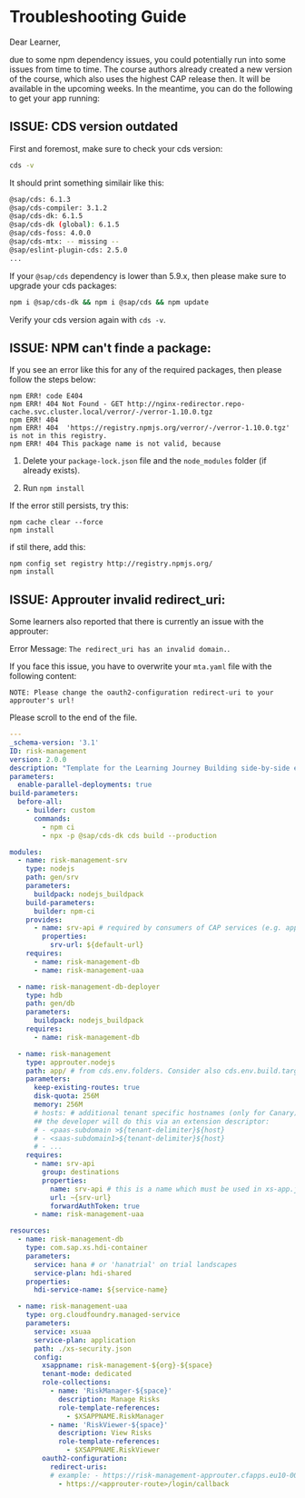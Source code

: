 # Troubleshooting Guide

Dear Learner,

due to some npm dependency issues, you could potentially run into some issues from time to time.
The course authors already created a new version of the course, which also uses the highest CAP release then. It will be available in the upcoming weeks. In the meantime, you can do the following to get your app running:

## ISSUE: CDS version outdated

First and foremost, make sure to check your cds version:

```bash
cds -v
```

It should print something similair like this:
```bash
@sap/cds: 6.1.3
@sap/cds-compiler: 3.1.2
@sap/cds-dk: 6.1.5
@sap/cds-dk (global): 6.1.5
@sap/cds-foss: 4.0.0
@sap/cds-mtx: -- missing --
@sap/eslint-plugin-cds: 2.5.0
...
```

If your ```@sap/cds``` dependency is lower than 5.9.x, then please make sure to upgrade your cds packages:

```bash
npm i @sap/cds-dk && npm i @sap/cds && npm update
```

Verify your cds version again with ```cds -v```.

## ISSUE: NPM can't finde a package:

If you see an error like this for any of the required packages, then please follow the steps below:

```
npm ERR! code E404
npm ERR! 404 Not Found - GET http://nginx-redirector.repo-cache.svc.cluster.local/verror/-/verror-1.10.0.tgz
npm ERR! 404 
npm ERR! 404  'https://registry.npmjs.org/verror/-/verror-1.10.0.tgz' is not in this registry.
npm ERR! 404 This package name is not valid, because 
```

1. Delete your `package-lock.json` file and the `node_modules` folder (if already exists).

2. Run `npm install`

If the error still persists, try this:

```
npm cache clear --force
npm install
```

if stil there, add this:

```
npm config set registry http://registry.npmjs.org/
npm install
```

## ISSUE: Approuter invalid redirect_uri:

Some learners also reported that there is currently an issue with the approuter: 

Error Message:  ```The redirect_uri has an invalid domain.```.

If you face this issue, you have to overwrite your ```mta.yaml``` file with the following content:

```NOTE: Please change the oauth2-configuration redirect-uri to your approuter's url!```

Please scroll to the end of the file.

```yaml
---
_schema-version: '3.1'
ID: risk-management
version: 2.0.0
description: "Template for the Learning Journey Building side-by-side extensions on SAP BTP"
parameters:
  enable-parallel-deployments: true
build-parameters:
  before-all:
    - builder: custom
      commands:
        - npm ci
        - npx -p @sap/cds-dk cds build --production

modules:
  - name: risk-management-srv
    type: nodejs
    path: gen/srv
    parameters:
      buildpack: nodejs_buildpack
    build-parameters:
      builder: npm-ci
    provides:
      - name: srv-api # required by consumers of CAP services (e.g. approuter)
        properties:
          srv-url: ${default-url}
    requires:
      - name: risk-management-db
      - name: risk-management-uaa

  - name: risk-management-db-deployer
    type: hdb
    path: gen/db
    parameters:
      buildpack: nodejs_buildpack
    requires:
      - name: risk-management-db

  - name: risk-management
    type: approuter.nodejs
    path: app/ # from cds.env.folders. Consider also cds.env.build.target --> gen/app
    parameters:
      keep-existing-routes: true
      disk-quota: 256M
      memory: 256M
      # hosts: # additional tenant specific hostnames (only for Canary)
      ## the developer will do this via an extension descriptor:
      # - <paas-subdomain >${tenant-delimiter}${host}
      # - <saas-subdomain1>${tenant-delimiter}${host}
      # - ...
    requires:
      - name: srv-api
        group: destinations
        properties:
          name: srv-api # this is a name which must be used in xs-app.json as well
          url: ~{srv-url}
          forwardAuthToken: true
      - name: risk-management-uaa

resources:
  - name: risk-management-db
    type: com.sap.xs.hdi-container
    parameters:
      service: hana # or 'hanatrial' on trial landscapes
      service-plan: hdi-shared
    properties:
      hdi-service-name: ${service-name}

  - name: risk-management-uaa
    type: org.cloudfoundry.managed-service
    parameters:
      service: xsuaa
      service-plan: application
      path: ./xs-security.json
      config:
        xsappname: risk-management-${org}-${space}
        tenant-mode: dedicated
        role-collections:
          - name: 'RiskManager-${space}'
            description: Manage Risks
            role-template-references:
              - $XSAPPNAME.RiskManager
          - name: 'RiskViewer-${space}'
            description: View Risks
            role-template-references:
              - $XSAPPNAME.RiskViewer
        oauth2-configuration:
          redirect-uris:
          # example: - https://risk-management-approuter.cfapps.eu10-004.hana.ondemand.com/login/callback
            - https://<approuter-route>/login/callback

```
